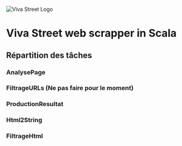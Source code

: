 ![Viva Street Logo](https://media-eu.viva-images.com/global/logo/FR_HD_logo.png)    
# Viva Street web scrapper in Scala

## Répartition des tâches

### AnalysePage

### FiltrageURLs (Ne pas faire pour le moment)

### ProductionResultat

### Html2String

### FiltrageHtml
